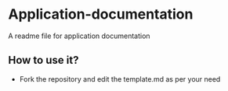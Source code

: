 # Application-documentation
A readme file for application documentation

## How to use it?
- Fork the repository and edit the template.md as per your need
